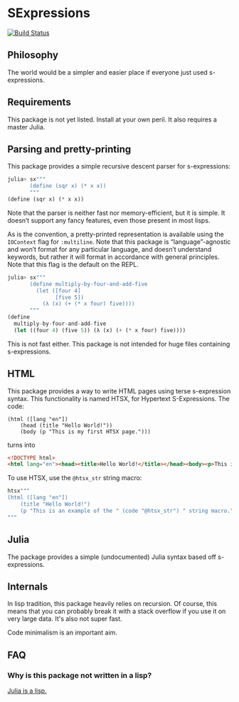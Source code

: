 # SExpressions

[![Build Status](https://travis-ci.org/TotalVerb/SExpressions.jl.svg?branch=master)](https://travis-ci.org/TotalVerb/SExpressions.jl)

## Philosophy

The world would be a simpler and easier place if everyone just used
s-expressions.

## Requirements

This package is not yet listed. Install at your own peril. It also requires a
master Julia.

## Parsing and pretty-printing

This package provides a simple recursive descent parser for s-expressions:

```julia
julia> sx"""
       (define (sqr x) (* x x))
       """
(define (sqr x) (* x x))
```

Note that the parser is neither fast nor memory-efficient, but it is simple. It
doesn’t support any fancy features, even those present in most lisps.

As is the convention, a pretty-printed representation is available using the
`IOContext` flag for `:multiline`. Note that this package is “language”-agnostic
and won’t format for any particular language, and doesn’t understand keywords,
but rather it will format in accordance with general principles. Note that this
flag is the default on the REPL.

```julia
julia> sx"""
       (define multiply-by-four-and-add-five
         (let ([four 4]
               [five 5])
           (λ (x) (+ (* x four) five))))
       """
(define
  multiply-by-four-and-add-five
  (let ((four 4) (five 5)) (λ (x) (+ (* x four) five))))
```

This is not fast either. This package is not intended for huge files containing
s-expressions.

## HTML

This package provides a way to write HTML pages using terse s-expression syntax.
This functionality is named HTSX, for Hypertext S-Expressions. The code:

```racket
(html ([lang "en"])
    (head (title "Hello World!"))
    (body (p "This is my first HTSX page.")))
```

turns into

```html
<!DOCTYPE html>
<html lang="en"><head><title>Hello World!</title></head><body><p>This is my first HTSX page.</p></body></html>
```

To use HTSX, use the `@htsx_str` string macro:

```julia
htsx"""
(html ([lang "en"])
    (title "Hello World!")
    (p "This is an example of the " (code "@htsx_str") " string macro."))
"""
```

## Julia

The package provides a simple (undocumented) Julia syntax based off
s-expressions.

## Internals

In lisp tradition, this package heavily relies on recursion. Of course, this
means that you can probably break it with a stack overflow if you use it on very
large data. It's also not super fast.

Code minimalism is an important aim.

## FAQ

### Why is this package not written in a lisp?

[Julia is a lisp.](https://www.youtube.com/watch?v=dK3zRXhrFZY)
